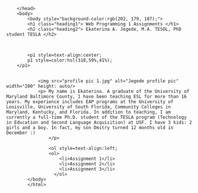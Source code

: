 <html>
<head>
    <style>

        /* Define a style class */
        .heading1 {
        color: hsl(288, 87%, 24%);
        text-align:center;
        font-weight: bold;
        }   
        .heading2 {
            color:hsl(318, 59%, 41%);
text-align:center;
}
        </style>
         
        </head>
        <body>
            <body style="background-color:rgb(202, 179, 187);">
            <h1 class="heading1"> Web Programming 1 Assignments </h1>
            <h2 class="heading2"> Ekaterina A. Jegede, M.A. TESOL, PhD student TESLA </h2>

            
        
            <p1 style=text-align:center;
            p1 style=color:hsl(318,59%,41%);
        </p1>
            
                
                <img src="profile pic 1.jpg" alt="Jegede profile pic" width="200" height: auto/>
                <p> My name is Ekaterina. A graduate of the University of Maryland Baltimore County, I have been teaching ESL for more than 16 years. My experience includes EAP programs at the University of Louisville, University of South Florida, Community Colleges in Maryland, Kentucky, and Florida. In addition to teaching, I am currently a full-time Ph.D. student of the TESLA program (Technology in Education and Second Language Acquisition) at USF. I have 3 kids: 2 girls and a boy. In fact, my son Dmitry turned 12 months old in December :)
                    </p>

                    <ol style=text-align:left;
                    <ol>
                        <li>Assignment 1</li>
                        <li>Assignment 2</li>
                        <li>Assignment 3</li>
                      </ol>
            </body>
            </html>

